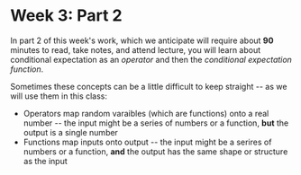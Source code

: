 # Week 3: Part 2 

In part 2 of this week's work, which we anticipate will require about **90** minutes to read, take notes, and attend lecture, you will learn about conditional expectation as an *operator* and then the *conditional expectation function*. 

Sometimes these concepts can be a little difficult to keep straight -- as we will use them in this class: 

- Operators map random varaibles (which are functions) onto a real number -- the input might be a series of numbers or a function, **but** the output is a single number
- Functions map inputs onto output -- the input might be a serires of numbers or a function, **and** the output has the same shape or structure as the input 
